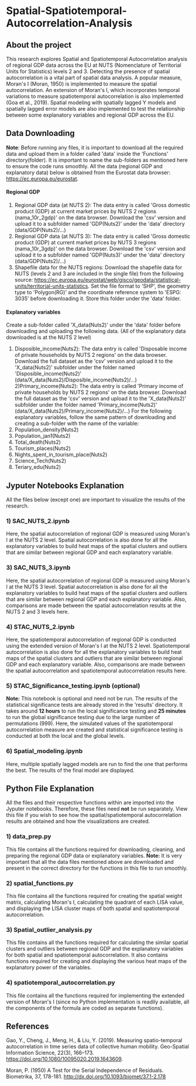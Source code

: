 # Spatial-Spatiotemporal-Autocorrelation-Analysis
## About the project
This research explores Spatial and Spatiotemporal Autocorrelation analysis of regional GDP data across the EU at NUTS (Nomenclature of Territorial Units for Statistics) levels 2 and 3. Detecting the presence of spatial autocorrelation is a vital part of spatial data analysis. A popular measure, Moran's I (Moran, 1950) is implemented to measure the spatial autocorrelation. An extension of Moran's I, which incorporates temporal variations to measure spatiotemporal autocorrelation is also implemented (Goa et al., 2019). Spatial modeling with spatially lagged Y models and spatially lagged error models are also implemented to test the relationship between some explanatory variables and regional GDP across the EU. 

## Data Downloading
 **Note**: Before running any files, it is important to download all the required data and upload them in a folder called 'data' inside the 'Functions' directory(folder). It is important to name the sub-folders as mentioned here to ensure the code runs smoothly. All the data (regional GDP and explanatory data) below is obtained from the Eurostat data browser: https://ec.europa.eu/eurostat. 

#### Regional GDP 
1) Regional GDP data (at NUTS 2): The data entry is called 'Gross domestic product (GDP) at current market prices by NUTS 2 regions (nama_10r_2gdp)' on the data browser. Download the 'csv' version and upload it to a subfolder named 'GDP(Nuts2)' under the 'data' directory (data/GDP(Nuts2)/...)
2) Regional GDP data (at NUTS 3): The data entry is called 'Gross domestic product (GDP) at current market prices by NUTS 3 regions (nama_10r_3gdp)' on the data browser. Download the 'csv' version and upload it to a subfolder named 'GDP(Nuts3)' under the 'data' directory (data/GDP(Nuts2)/...)
3) Shapefile data for the NUTS regions: Download the shapefile data for NUTS (levels 2 and 3 are included in the single file) from the following source: https://ec.europa.eu/eurostat/web/gisco/geodata/statistical-units/territorial-units-statistics. Set the file format to 'SHP', the geometry type to 'Polygon(RG)' and the coordinate reference system to 'ESPG: 3035' before downloading it. Store this folder under the 'data' folder. 

#### Explanatory variables
Create a sub-folder called 'X_data(Nuts2)' under the 'data' folder before downloading and uploading the following data. (All of the explanatory data downloaded is at the NUTS 2 level)
1) Disposible_income(Nuts2): The data entry is called 'Disposable income of private households by NUTS 2 regions' on the data browser. Download the full dataset as the 'csv' version and upload it to the 'X_data(Nuts2)' subfolder under the folder named 'Disposible_income(Nuts2)' (data/X_data(Nuts2)/Disposible_income(Nuts2)/...)
2)Primary_income(Nuts2):  The data entry is called 'Primary income of private households by NUTS 2 regions' on the data browser. Download the full dataset as the 'csv' version and upload it to the 'X_data(Nuts2)' subfolder under the folder named 'Primary_income(Nuts2)' (data/X_data(Nuts2)/Primary_income(Nuts2)/...)
For the following explanatory variables, follow the same pattern of downloading and creating a sub-folder with the name of the variable: 
3) Population_density(Nuts2)
4) Population_jan1(Nuts2)
5) Total_death(Nuts2)
6) Tourism_places(Nuts2)
7) Nights_spent_in_tourism_place(Nuts2)
8) Science_Tech(Nuts2)
9) Teriary_edu(Nuts2)

## Jyputer Notebooks Explanation
All the files below (except one) are important to visualize the results of the research.

### 1) SAC_NUTS_2.ipynb
Here, the spatial autocorrelation of regional GDP is measured using Moran's I at the NUTS 2 level. Spatial autocorrelation is also done for all the explanatory variables to build heat maps of the spatial clusters and outliers that are similar between regional GDP and each explanatory variable. 

### 3) SAC_NUTS_3.ipynb 
Here, the spatial autocorrelation of regional GDP is measured using Moran's I at the NUTS 3 level. Spatial autocorrelation is also done for all the explanatory variables to build heat maps of the spatial clusters and outliers that are similar between regional GDP and each explanatory variable. Also, comparisons are made between the spatial autocorrelation results at the NUTS 2 and 3 levels here. 

### 4) STAC_NUTS_2.ipynb
Here, the spatiotemporal autocorrelation of regional GDP is conducted using the extended version of Moran's I at the NUTS 2 level. Spatiotemporal autocorrelation is also done for all the explanatory variables to build heat maps of the spatial clusters and outliers that are similar between regional GDP and each explanatory variable. Also, comparisons are made between the spatial autocorrelation and spatiotemporal autocorrelation results here. 

### 5) STAC_Significance_testing.ipynb (optional)
**Note:** This notebook is optional and need not be run. The results of the statistical significance tests are already stored in the 'results' directory. It takes around **12 hours** to run the local significance testing and **25 minutes** to run the global significance testing due to the large number of permutations (999). 
Here, the simulated values of the spatiotemporal autocorrelation measure are created and statistical significance testing is conducted at both the local and the global levels.  

### 6) Spatial_modeling.ipynb
Here, multiple spatially lagged models are run to find the one that performs the best. The results of the final model are displayed. 

## Python File Explanation
All the files and their respective functions within are imported into the Jyputer notebooks. Therefore, these files need **not** be run separately. View this file if you wish to see how the spatial/spatiotemporal autocorrelation results are obtained and how the visualizations are created.

### 1) data_prep.py
This file contains all the functions required for downloading, cleaning, and preparing the regional GDP data or explanatory variables. **Note:** It is very important that all the data files mentioned above are downloaded and present in the correct directory for the functions in this file to run smoothly. 

### 2) spatial_functions.py 
This file contains all the functions required for creating the spatial weight matrix, calculating Moran's I, calculating the quadrant of each LISA value, and displaying the LISA cluster maps of both spatial and spatiotemporal autocorrelation. 

### 3) Spatial_outlier_analysis.py
This file contains all the functions required for calculating the similar spatial clusters and outliers between regional GDP and the explanatory variables for both spatial and spatiotemporal autocorrelation. It also contains functions required for creating and displaying the various heat maps of the explanatory power of the variables. 

### 4) spatiotemporal_autocorrelation.py
This file contains all the functions required for implementing the extended version of Moran's I (since no Python implementation is readily available, all the components of the formula are coded as separate functions). 

## References
Gao, Y., Cheng, J., Meng, H., & Liu, Y. (2019). Measuring spatio-temporal autocorrelation in time series data of collective human mobility. Geo-Spatial Information Science, 22(3), 166–173. https://doi.org/10.1080/10095020.2019.1643609. 

Moran, P. (1950) A Test for the Serial Independence of Residuals. Biometrika, 37, 178-181. http://dx.doi.org/10.1093/biomet/37.1-2.178
